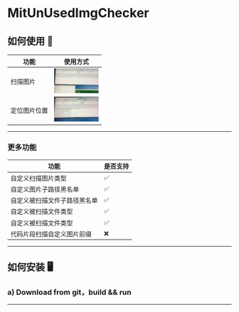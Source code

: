 # MitUnUsedImgChecker
## 如何使用 🚀
| 功能 | 使用方式 |
| --- |  --- |
| 扫描图片 | ![](./Resources/mv1.gif)|
| 定位图片位置 | ![](./Resources/mv2.gif)|

---

### 更多功能
| 功能  | 是否支持 |
| --- |  --- |
| 自定义扫描图片类型   | ✅ |
| 自定义图片子路径黑名单   | ✅ |
| 自定义被扫描文件子路径黑名单   | ✅ |
| 自定义被扫描文件类型   | ✅ |
| 自定义被扫描文件类型   | ✅ |
| 代码片段扫描自定义图片前缀  | ❌ |

---

## 如何安装 🖥
### a) Download from git，build && run


---
